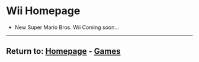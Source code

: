 # Wii Homepage

- New Super Mario Bros. Wii Coming soon...

* * *
## Return to: [Homepage](/Home) - [Games](/Games/Home)